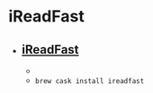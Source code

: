 # iReadFast
- [iReadFast](https://www.gengis.net/prodotti/iReadFast_Mac/en/)
  - 
  - 
  - `brew cask install ireadfast`
